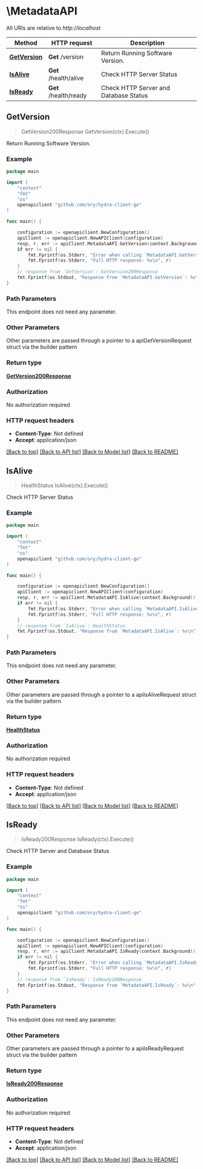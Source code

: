 # \MetadataAPI

All URIs are relative to *http://localhost*

Method | HTTP request | Description
------------- | ------------- | -------------
[**GetVersion**](MetadataAPI.md#GetVersion) | **Get** /version | Return Running Software Version.
[**IsAlive**](MetadataAPI.md#IsAlive) | **Get** /health/alive | Check HTTP Server Status
[**IsReady**](MetadataAPI.md#IsReady) | **Get** /health/ready | Check HTTP Server and Database Status



## GetVersion

> GetVersion200Response GetVersion(ctx).Execute()

Return Running Software Version.



### Example

```go
package main

import (
	"context"
	"fmt"
	"os"
	openapiclient "github.com/ory/hydra-client-go"
)

func main() {

	configuration := openapiclient.NewConfiguration()
	apiClient := openapiclient.NewAPIClient(configuration)
	resp, r, err := apiClient.MetadataAPI.GetVersion(context.Background()).Execute()
	if err != nil {
		fmt.Fprintf(os.Stderr, "Error when calling `MetadataAPI.GetVersion``: %v\n", err)
		fmt.Fprintf(os.Stderr, "Full HTTP response: %v\n", r)
	}
	// response from `GetVersion`: GetVersion200Response
	fmt.Fprintf(os.Stdout, "Response from `MetadataAPI.GetVersion`: %v\n", resp)
}
```

### Path Parameters

This endpoint does not need any parameter.

### Other Parameters

Other parameters are passed through a pointer to a apiGetVersionRequest struct via the builder pattern


### Return type

[**GetVersion200Response**](GetVersion200Response.md)

### Authorization

No authorization required

### HTTP request headers

- **Content-Type**: Not defined
- **Accept**: application/json

[[Back to top]](#) [[Back to API list]](../README.md#documentation-for-api-endpoints)
[[Back to Model list]](../README.md#documentation-for-models)
[[Back to README]](../README.md)


## IsAlive

> HealthStatus IsAlive(ctx).Execute()

Check HTTP Server Status



### Example

```go
package main

import (
	"context"
	"fmt"
	"os"
	openapiclient "github.com/ory/hydra-client-go"
)

func main() {

	configuration := openapiclient.NewConfiguration()
	apiClient := openapiclient.NewAPIClient(configuration)
	resp, r, err := apiClient.MetadataAPI.IsAlive(context.Background()).Execute()
	if err != nil {
		fmt.Fprintf(os.Stderr, "Error when calling `MetadataAPI.IsAlive``: %v\n", err)
		fmt.Fprintf(os.Stderr, "Full HTTP response: %v\n", r)
	}
	// response from `IsAlive`: HealthStatus
	fmt.Fprintf(os.Stdout, "Response from `MetadataAPI.IsAlive`: %v\n", resp)
}
```

### Path Parameters

This endpoint does not need any parameter.

### Other Parameters

Other parameters are passed through a pointer to a apiIsAliveRequest struct via the builder pattern


### Return type

[**HealthStatus**](HealthStatus.md)

### Authorization

No authorization required

### HTTP request headers

- **Content-Type**: Not defined
- **Accept**: application/json

[[Back to top]](#) [[Back to API list]](../README.md#documentation-for-api-endpoints)
[[Back to Model list]](../README.md#documentation-for-models)
[[Back to README]](../README.md)


## IsReady

> IsReady200Response IsReady(ctx).Execute()

Check HTTP Server and Database Status



### Example

```go
package main

import (
	"context"
	"fmt"
	"os"
	openapiclient "github.com/ory/hydra-client-go"
)

func main() {

	configuration := openapiclient.NewConfiguration()
	apiClient := openapiclient.NewAPIClient(configuration)
	resp, r, err := apiClient.MetadataAPI.IsReady(context.Background()).Execute()
	if err != nil {
		fmt.Fprintf(os.Stderr, "Error when calling `MetadataAPI.IsReady``: %v\n", err)
		fmt.Fprintf(os.Stderr, "Full HTTP response: %v\n", r)
	}
	// response from `IsReady`: IsReady200Response
	fmt.Fprintf(os.Stdout, "Response from `MetadataAPI.IsReady`: %v\n", resp)
}
```

### Path Parameters

This endpoint does not need any parameter.

### Other Parameters

Other parameters are passed through a pointer to a apiIsReadyRequest struct via the builder pattern


### Return type

[**IsReady200Response**](IsReady200Response.md)

### Authorization

No authorization required

### HTTP request headers

- **Content-Type**: Not defined
- **Accept**: application/json

[[Back to top]](#) [[Back to API list]](../README.md#documentation-for-api-endpoints)
[[Back to Model list]](../README.md#documentation-for-models)
[[Back to README]](../README.md)

